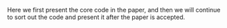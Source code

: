 Here we first present the core code in the paper, and then we will continue to sort out the code and present it after the paper is accepted.
